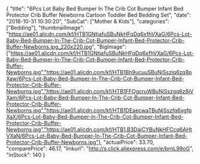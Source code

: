 {
	"title": "6Pcs Lot Baby Bed Bumper In The Crib Cot Bumper Infant Bed Protector Crib Buffer Newborns Cartoon Toddler Bed Bedding Set",
	"date": "2018-10-31 10:30:20",
	"SubCat": ["Mother & Kids"],
	"categories": ["Bedding"],
	"thumbnailImage": "https://ae01.alicdn.com/kf/HTB1GNtjafuSBuNkHFqDq6xfhVXaG/6Pcs-Lot-Baby-Bed-Bumper-In-The-Crib-Cot-Bumper-Infant-Bed-Protector-Crib-Buffer-Newborns.jpg_220x220.jpg",
	"BigImage": ["https://ae01.alicdn.com/kf/HTB1GNtjafuSBuNkHFqDq6xfhVXaG/6Pcs-Lot-Baby-Bed-Bumper-In-The-Crib-Cot-Bumper-Infant-Bed-Protector-Crib-Buffer-Newborns.jpg","https://ae01.alicdn.com/kf/HTB1Bh9ucuuSBuNjSsziq6zq8pXaw/6Pcs-Lot-Baby-Bed-Bumper-In-The-Crib-Cot-Bumper-Infant-Bed-Protector-Crib-Buffer-Newborns.jpg","https://ae01.alicdn.com/kf/HTB1FFOgcruWBuNjSszgq6z8jVXam/6Pcs-Lot-Baby-Bed-Bumper-In-The-Crib-Cot-Bumper-Infant-Bed-Protector-Crib-Buffer-Newborns.jpg","https://ae01.alicdn.com/kf/HTB1DEaecwaTBuNjSszfq6xgfpXaX/6Pcs-Lot-Baby-Bed-Bumper-In-The-Crib-Cot-Bumper-Infant-Bed-Protector-Crib-Buffer-Newborns.jpg","https://ae01.alicdn.com/kf/HTB1.B3DaiCYBuNkHFCcq6AHtVXaN/6Pcs-Lot-Baby-Bed-Bumper-In-The-Crib-Cot-Bumper-Infant-Bed-Protector-Crib-Buffer-Newborns.jpg"],
	"actualPrice": 33.70,
	"comparePrice": 46.17,
	"linkurl": "http://s.click.aliexpress.com/e/brnL99oG",
	"inStock": 140
}
